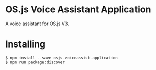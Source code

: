 # OS.js Voice Assistant Application
A voice assistant for OS.js V3.

# Installing
```
$ npm install --save osjs-voiceassist-application
$ npm run package:discover
```
